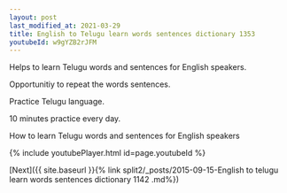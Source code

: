 ```yaml
---
layout: post
last_modified_at: 2021-03-29
title: English to Telugu learn words sentences dictionary 1353 
youtubeId: w9gYZB2rJFM
---
```

 
 
Helps to learn Telugu words and sentences for English speakers.

Opportunitiy to repeat the words sentences. 

Practice Telugu language. 
 
10 minutes practice every day. 
 
How to learn Telugu words and sentences for English speakers 
 
{% include youtubePlayer.html id=page.youtubeId %}
 
 
[Next]({{ site.baseurl }}{% link  split2/_posts/2015-09-15-English to telugu learn words sentences dictionary 1142 .md%})
 
